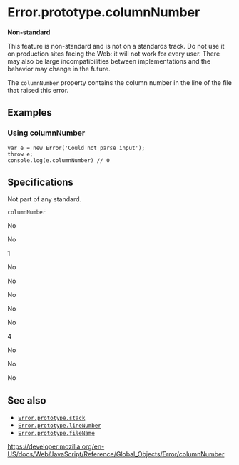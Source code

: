 Error.prototype.columnNumber
============================

**Non-standard**

This feature is non-standard and is not on a standards track. Do not use it on production sites facing the Web: it will not work for every user. There may also be large incompatibilities between implementations and the behavior may change in the future.

The `columnNumber` property contains the column number in the line of the file that raised this error.

Examples
--------

### Using columnNumber

    var e = new Error('Could not parse input');
    throw e;
    console.log(e.columnNumber) // 0

Specifications
--------------

Not part of any standard.

`columnNumber`

No

No

1

No

No

No

No

No

4

No

No

No

See also
--------

-   [`Error.prototype.stack`](stack)
-   [`Error.prototype.lineNumber`](linenumber)
-   [`Error.prototype.fileName`](filename)

<a href="https://developer.mozilla.org/en-US/docs/Web/JavaScript/Reference/Global_Objects/Error/columnNumber" class="_attribution-link">https://developer.mozilla.org/en-US/docs/Web/JavaScript/Reference/Global_Objects/Error/columnNumber</a>
